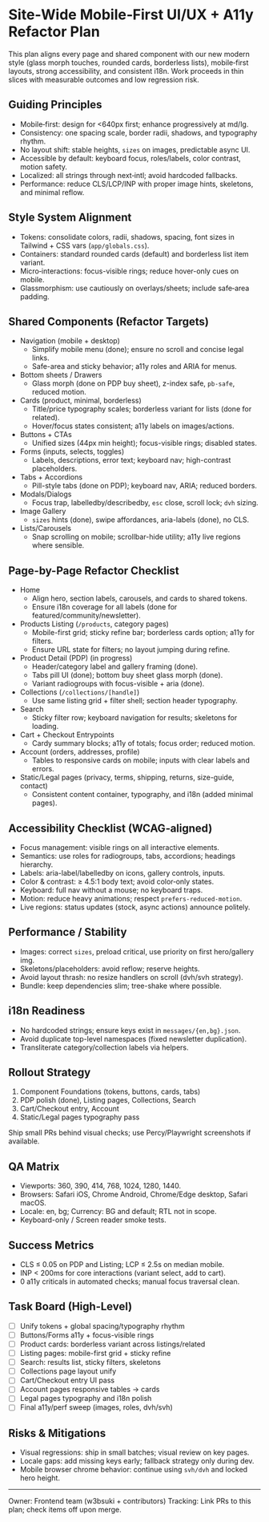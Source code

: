 # Site‑Wide Mobile‑First UI/UX + A11y Refactor Plan

This plan aligns every page and shared component with our new modern style (glass morph touches, rounded cards, borderless lists), mobile‑first layouts, strong accessibility, and consistent i18n. Work proceeds in thin slices with measurable outcomes and low regression risk.

## Guiding Principles
- Mobile‑first: design for <640px first; enhance progressively at md/lg.
- Consistency: one spacing scale, border radii, shadows, and typography rhythm.
- No layout shift: stable heights, `sizes` on images, predictable async UI.
- Accessible by default: keyboard focus, roles/labels, color contrast, motion safety.
- Localized: all strings through next‑intl; avoid hardcoded fallbacks.
- Performance: reduce CLS/LCP/INP with proper image hints, skeletons, and minimal reflow.

## Style System Alignment
- Tokens: consolidate colors, radii, shadows, spacing, font sizes in Tailwind + CSS vars (`app/globals.css`).
- Containers: standard rounded cards (default) and borderless list item variant.
- Micro‑interactions: focus-visible rings; reduce hover-only cues on mobile.
- Glassmorphism: use cautiously on overlays/sheets; include safe‑area padding.

## Shared Components (Refactor Targets)
- Navigation (mobile + desktop)
  - Simplify mobile menu (done); ensure no scroll and concise legal links.
  - Safe-area and sticky behavior; a11y roles and ARIA for menus.
- Bottom sheets / Drawers
  - Glass morph (done on PDP buy sheet), z-index safe, `pb-safe`, reduced motion.
- Cards (product, minimal, borderless)
  - Title/price typography scales; borderless variant for lists (done for related).
  - Hover/focus states consistent; a11y labels on images/actions.
- Buttons + CTAs
  - Unified sizes (44px min height); focus-visible rings; disabled states.
- Forms (inputs, selects, toggles)
  - Labels, descriptions, error text; keyboard nav; high-contrast placeholders.
- Tabs + Accordions
  - Pill-style tabs (done on PDP); keyboard nav, ARIA; reduced borders.
- Modals/Dialogs
  - Focus trap, labelledby/describedby, `esc` close, scroll lock; `dvh` sizing.
- Image Gallery
  - `sizes` hints (done), swipe affordances, aria-labels (done), no CLS.
- Lists/Carousels
  - Snap scrolling on mobile; scrollbar-hide utility; a11y live regions where sensible.

## Page-by-Page Refactor Checklist
- Home
  - Align hero, section labels, carousels, and cards to shared tokens.
  - Ensure i18n coverage for all labels (done for featured/community/newsletter).
- Products Listing (`/products`, category pages)
  - Mobile-first grid; sticky refine bar; borderless cards option; a11y for filters.
  - Ensure URL state for filters; no layout jumping during refine.
- Product Detail (PDP) (in progress)
  - Header/category label and gallery framing (done).
  - Tabs pill UI (done); bottom buy sheet glass morph (done).
  - Variant radiogroups with focus-visible + aria (done).
- Collections (`/collections/[handle]`)
  - Use same listing grid + filter shell; section header typography.
- Search
  - Sticky filter row; keyboard navigation for results; skeletons for loading.
- Cart + Checkout Entrypoints
  - Cardy summary blocks; a11y of totals; focus order; reduced motion.
- Account (orders, addresses, profile)
  - Tables to responsive cards on mobile; inputs with clear labels and errors.
- Static/Legal pages (privacy, terms, shipping, returns, size-guide, contact)
  - Consistent content container, typography, and i18n (added minimal pages).

## Accessibility Checklist (WCAG‑aligned)
- Focus management: visible rings on all interactive elements.
- Semantics: use roles for radiogroups, tabs, accordions; headings hierarchy.
- Labels: aria-label/labelledby on icons, gallery controls, inputs.
- Color & contrast: ≥ 4.5:1 body text; avoid color‑only states.
- Keyboard: full nav without a mouse; no keyboard traps.
- Motion: reduce heavy animations; respect `prefers-reduced-motion`.
- Live regions: status updates (stock, async actions) announce politely.

## Performance / Stability
- Images: correct `sizes`, preload critical, use priority on first hero/gallery img.
- Skeletons/placeholders: avoid reflow; reserve heights.
- Avoid layout thrash: no resize handlers on scroll (dvh/svh strategy).
- Bundle: keep dependencies slim; tree-shake where possible.

## i18n Readiness
- No hardcoded strings; ensure keys exist in `messages/{en,bg}.json`.
- Avoid duplicate top-level namespaces (fixed newsletter duplication).
- Transliterate category/collection labels via helpers.

## Rollout Strategy
1. Component Foundations (tokens, buttons, cards, tabs)
2. PDP polish (done), Listing pages, Collections, Search
3. Cart/Checkout entry, Account
4. Static/Legal pages typography pass

Ship small PRs behind visual checks; use Percy/Playwright screenshots if available.

## QA Matrix
- Viewports: 360, 390, 414, 768, 1024, 1280, 1440.
- Browsers: Safari iOS, Chrome Android, Chrome/Edge desktop, Safari macOS.
- Locale: en, bg; Currency: BG and default; RTL not in scope.
- Keyboard-only / Screen reader smoke tests.

## Success Metrics
- CLS ≤ 0.05 on PDP and Listing; LCP ≤ 2.5s on median mobile.
- INP < 200ms for core interactions (variant select, add to cart).
- 0 a11y criticals in automated checks; manual focus traversal clean.

## Task Board (High-Level)
- [ ] Unify tokens + global spacing/typography rhythm
- [ ] Buttons/Forms a11y + focus-visible rings
- [ ] Product cards: borderless variant across listings/related
- [ ] Listing pages: mobile-first grid + sticky refine
- [ ] Search: results list, sticky filters, skeletons
- [ ] Collections page layout unify
- [ ] Cart/Checkout entry UI pass
- [ ] Account pages responsive tables → cards
- [ ] Legal pages typography and i18n polish
- [ ] Final a11y/perf sweep (images, roles, dvh/svh)

## Risks & Mitigations
- Visual regressions: ship in small batches; visual review on key pages.
- Locale gaps: add missing keys early; fallback strategy only during dev.
- Mobile browser chrome behavior: continue using `svh/dvh` and locked hero height.

---
Owner: Frontend team (w3bsuki + contributors)
Tracking: Link PRs to this plan; check items off upon merge.


